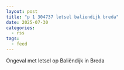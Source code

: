 ```yaml
---
layout: post
title: "p 1 304737 letsel baliendijk breda"
date: 2025-07-30
categories: 
  - rss
tags: 
  - feed
---
```


Ongeval met letsel op Baliëndijk in Breda

